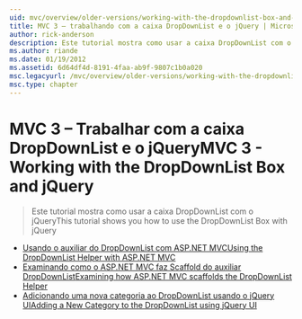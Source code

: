 ```yaml
---
uid: mvc/overview/older-versions/working-with-the-dropdownlist-box-and-jquery/index
title: MVC 3 – trabalhando com a caixa DropDownList e o jQuery | Microsoft Docs
author: rick-anderson
description: Este tutorial mostra como usar a caixa DropDownList com o jQuery
ms.author: riande
ms.date: 01/19/2012
ms.assetid: 6d64df4d-8191-4faa-ab9f-9807c1b0a020
msc.legacyurl: /mvc/overview/older-versions/working-with-the-dropdownlist-box-and-jquery
msc.type: chapter
---
```

<a name="mvc-3---working-with-the-dropdownlist-box-and-jquery"></a><span data-ttu-id="eafea-103">MVC 3 – Trabalhar com a caixa DropDownList e o jQuery</span><span class="sxs-lookup"><span data-stu-id="eafea-103">MVC 3 - Working with the DropDownList Box and jQuery</span></span>
====================
> <span data-ttu-id="eafea-104">Este tutorial mostra como usar a caixa DropDownList com o jQuery</span><span class="sxs-lookup"><span data-stu-id="eafea-104">This tutorial shows you how to use the DropDownList Box with jQuery</span></span>


- [<span data-ttu-id="eafea-105">Usando o auxiliar do DropDownList com ASP.NET MVC</span><span class="sxs-lookup"><span data-stu-id="eafea-105">Using the DropDownList Helper with ASP.NET MVC</span></span>](using-the-dropdownlist-helper-with-aspnet-mvc.md)
- [<span data-ttu-id="eafea-106">Examinando como o ASP.NET MVC faz Scaffold do auxiliar DropDownList</span><span class="sxs-lookup"><span data-stu-id="eafea-106">Examining how ASP.NET MVC scaffolds the DropDownList Helper</span></span>](examining-how-aspnet-mvc-scaffolds-the-dropdownlist-helper.md)
- [<span data-ttu-id="eafea-107">Adicionando uma nova categoria ao DropDownList usando o jQuery UI</span><span class="sxs-lookup"><span data-stu-id="eafea-107">Adding a New Category to the DropDownList using jQuery UI</span></span>](adding-a-new-category-to-the-dropdownlist-using-jquery-ui.md)
